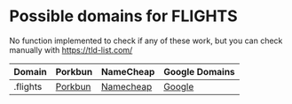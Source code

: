 # Possible domains for FLIGHTS

No function implemented to check if any of these work, but you can check manually with https://tld-list.com/

| Domain | Porkbun | NameCheap | Google Domains |
|---|---|---|---|
| .flights | [Porkbun](https://porkbun.com/checkout/search?prb=e814663da1&tlds=&idnLanguage=&search=search&q=.flights) | [Namecheap](https://www.namecheap.com/domains/registration/results/?domain=.flights) | [Google](https://domains.google.com/registrar/search?searchTerm=.flights) |
